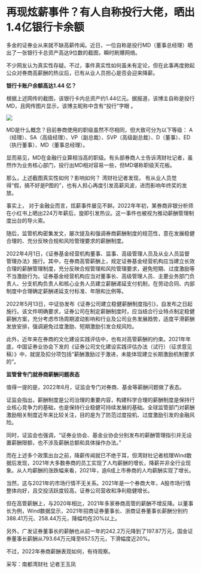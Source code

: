 # 再现炫薪事件？有人自称投行大佬，晒出1.4亿银行卡余额

多金的证券业从来就不缺高薪传闻。近日，一位自称是投行MD（董事总经理）晒出了一张银行卡总资产高达9位数的截图，瞬时刷爆网络。

不少网友认为真实性存疑。不过，事件真实性如何虽未有定论，但在此事再度掀起公众对券商高薪酬的热议后，已有从业人员担心是否会迎来降薪。

**银行卡账户余额高达1.44** **亿？**

根据上述网传的截图，该银行卡内总资产约1.44亿元。据报道，该博主自称是投行MD，且网传图片显示，该博主昵称中含有“投行”字眼 。

![](https://inews.gtimg.com/newsapp_bt/0/15595718395/1000)

MD是什么概念？目前券商使用的职级虽然不尽相同，但大致可分为以下等级：
A（经理）、SA（高级经理）、VP（副总裁）、SVP（高级副总裁）、D（董事）、ED（执行董事）、MD（董事总经理）。

显而易见，MD在金融行业算相当高的职级。有头部券商人士告诉湾财社记者，虽然作为业务核心部门，投行出MD相对容易一些，但MD堪称职级天花板。

那么，上述截图真实性如何？影响如何？ 湾财社记者发现， 有从业人员觉得“假，搞不好是P图的”，也有人担心再度引发高薪风波，进而影响年终奖的发放。

事实上，
对于金融业而言，炫薪事件屡见不鲜。2022年年初，某券商非银分析师在小红书上晒出224万年薪后，旋即引发热议。这一事件也被视为推动薪酬管理制度出台的导火索。

随后，监管机构密集发文，屡次提及和强调券商薪酬制度的规范性，意在发展稳健合理的、充分反映合规和风险管理要求的薪酬制度。

2022年4月1日，《证券基金经营机构董事、监事、高级管理人员及从业人员监督管理办法》施行。其中，在券商高管薪酬上，规定证券基金经营机构应当建立长效合理的薪酬管理制度，充分反映合规管理和风险管理要求，避免短期、过度激励等不当激励行为。证券基金经营机构应当对董事长、高级管理人员、主要业务部门负责人、分支机构负责人和核心业务人员建立薪酬递延支付机制，在劳动合同、内部制度中合理确定薪酬递延支付标准、年限和比例等。

2022年5月13日，中证协发布《证券公司建立稳健薪酬制度指引》，自发布之日起施行。该文件明确要求，证券公司在制定薪酬制度时，应当结合行业特点制定稳健薪酬方案，充分考虑市场周期波动影响和行业及公司业务发展趋势，适度平滑薪酬发放安排，强调避免过度激励、短期激励引发合规风险。

此外，近年来在券商的文化建设实践评估中，也有对高管薪酬的约束。2021年年底，中国证券业协会下发的《证券公司文化建设实践评估办法（试行）（征求意见稿）》中，就提及扣分项包括“薪酬激励过于激进，未能体现建立长期激励机制要求的”。

**监管曾专门就券商薪酬问题表态**

值得一提的是，2022年6月，证监会专门对券商、基金等薪酬问题做了表态。

证监会指出，薪酬制度是公司治理的重要内容，构建科学合理的薪酬制度是保持行业核心竞争力的基础，也是保持行业稳健可持续发展的基础。全球监管部门对薪酬激励相关制度近年来比较关注，目的是为了防范过度投机、过度激励引发的金融风险。

同时，证监会也强调，“证券业协会、基金业协会分别发布的薪酬管理指引并无设置薪酬限额，也不涉及薪酬总额和具体操作办法。”

而在上述多个政策出台之前，降薪传闻就已不绝于耳，但湾财社记者梳理Wind数据后发现，2021年大多数券商的员工实现了人均薪酬的增长，降薪并非全行业现象。从人均薪酬的涨跌幅来看，2021年，逾6成上市券商的人均薪酬实现了增长。

当然，这与2021年的市场行情不无关系。2021年是一个券商大年，A股市场行情整体向好，且交投活跃度较高，证券公司营收和净利稳健增长。

但在高管薪酬上，与2020年相比，2021年多家券商高管的薪酬不增反降。以董事长为例，Wind数据显示，2021年招商证券董事长、浙商证券董事长薪酬分别约388.41万元、258.44万元，降幅均在20%以上。

另外，广发证券董事长的薪酬也从前一年的242.2万元降到了197.87万元，国金证券董事长薪酬从793.64万元降至657.5万元，下滑幅度近20%。

不过，2022年券商薪酬表现如何，有待观察。

采写：南都湾财社 记者王玉凤

